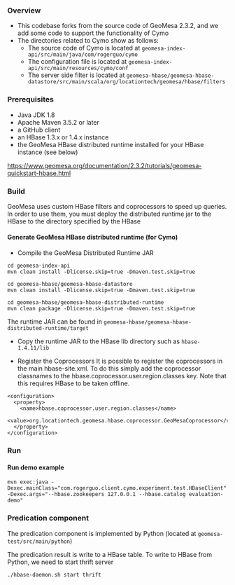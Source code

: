 ### Overview
- This codebase forks from the source code of GeoMesa 2.3.2, and we add some code to support the functionality of Cymo
- The directories related to Cymo show as follows:
  - The source code of Cymo is located at `geomesa-index-api/src/main/java/com/rogerguo/cymo`
  - The configuration file is located at `geomesa-index-api/src/main/resources/cymo/conf`
  - The server side filter is located at `geomesa-hbase/geomesa-hbase-datastore/src/main/scala/org/locationtech/geomesa/hbase/filters`
    
### Prerequisites
- Java JDK 1.8
- Apache Maven 3.5.2 or later 
- a GitHub client 
- an HBase 1.3.x or 1.4.x instance 
- the GeoMesa HBase distributed runtime installed for your HBase instance (see below)

https://www.geomesa.org/documentation/2.3.2/tutorials/geomesa-quickstart-hbase.html

### Build

GeoMesa uses custom HBase filters and coprocessors to speed up queries. In order to use them, you must deploy the distributed runtime jar to the HBase to the directory specified by the HBase

#### Generate GeoMesa HBase distributed runtime (for Cymo)
- Compile the GeoMesa Distributed Runtime JAR
```
cd geomesa-index-api
mvn clean install -Dlicense.skip=true -Dmaven.test.skip=true

cd geomesa-hbase/geomesa-hbase-datastore
mvn clean install -Dlicense.skip=true -Dmaven.test.skip=true

cd geomesa-hbase/geomesa-hbase-distributed-runtime
mvn clean package -Dlicense.skip=true -Dmaven.test.skip=true
```
The runtime JAR can be found in `geomesa-hbase/geomesa-hbase-distributed-runtime/target`

- Copy the runtime JAR to the HBase lib directory such as `hbase-1.4.11/lib`

- Register the Coprocessors
  It is possible to register the coprocessors in the main hbase-site.xml. To do this simply add the coprocessor classnames to the hbase.coprocessor.user.region.classes key. Note that this requires HBase to be taken offline.
```
<configuration>
  <property>
    <name>hbase.coprocessor.user.region.classes</name>
    <value>org.locationtech.geomesa.hbase.coprocessor.GeoMesaCoprocessor</value>
  </property>
</configuration>
```

### Run

#### Run demo example
```
mvn exec:java -Dexec.mainClass="com.rogerguo.client.cymo.experiment.test.HBaseClient" -Dexec.args="--hbase.zookeepers 127.0.0.1 --hbase.catalog evaluation-demo"
```

### Predication component
The predication component is implemented by Python (located at `geomesa-test/src/main/python`)

The predication result is write to a HBase table. To write to HBase from Python, we need to start thrift server
```
./hbase-daemon.sh start thrift
```




